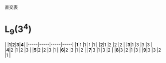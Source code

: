 直交表
# L<sub>9</sub>(3<sup>4</sup>)
|     |**1**|**2**|**3**|**4**|
|-----|-----|-----|-----|
|**1**|1    |1    |1    |1    |
|**2**|1    |2    |2    |2    |
|**3**|1    |3    |3    |3    |
|**4**|2    |1    |2    |3    |
|**5**|2    |2    |3    |1    |
|**6**|2    |3    |1    |2    |
|**7**|3    |1    |3    |2    |
|**8**|3    |2    |1    |3    |
|**9**|3    |3    |2    |1    |
